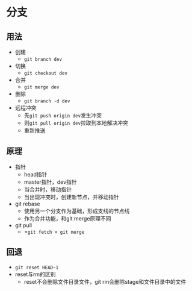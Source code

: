 # 分支
## 用法
* 创建
  * `git branch dev`
* 切换
  * `git checkout dev`
* 合并
  * `git merge dev`
* 删除
  * `git branch -d dev`
* 远程冲突
  * 先`git push origin dev`发生冲突
  * 则`git pull origin dev`拉取到本地解决冲突
  * 重新推送
## 原理
* 指针
  * head指针
  * master指针，dev指针
  * 当合并时，移动指针
  * 当出现冲突时，创建新节点，并移动指针
* git rebase
  * 使用另一个分支作为基础，形成支线的节点线
  * 作为合并功能，和git merge原理不同
* git pull
  * =`git fetch + git merge`

## 回退
* `git reset HEAD~1`
* reset与rm的区别
  * reset不会删除文件目录文件，git rm会删除stage和文件目录中的文件